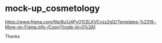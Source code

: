 # mock-up_cosmetology

https://www.figma.com/file/8u1J4PyO1CELKVCvzz2gI2/Templates-%2319.-More-on-Figma.info-(Copy)?node-id=0%3A1

Thanks